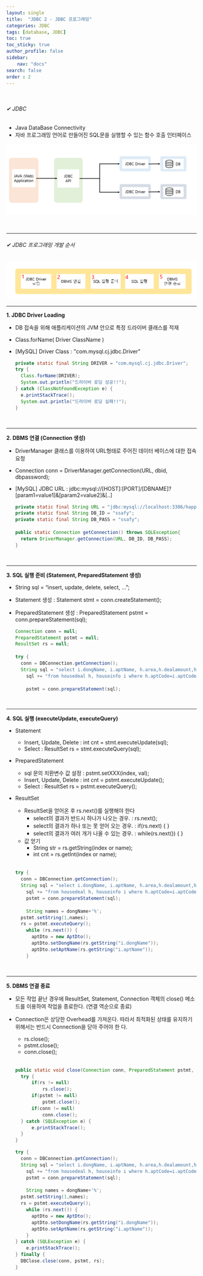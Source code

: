 ```yaml
---
layout: single
title:  "JDBC 2 - JDBC 프로그래밍"
categories: JDBC
tags: [database, JDBC]
toc: true
toc_sticky: true
author_profile: false
sidebar:
    nav: "docs"
search: false
order : 2
---
```


<br>

###### ✔ JDBC

- Java DataBase Connectivity
- 자바 프로그래밍 언어로 만들어진 SQL문을 실행할 수 있는 함수 호출 인터페이스

![image-20220331201549508](../../../images/db/2022-03-31-jdbc/image-20220331201549508.png)

<br>

-------------------

###### ✔ JDBC 프로그래밍 개발 순서

![image-20220331221855096](../../../images/db/2022-03-31-jdbc/image-20220331221855096.png)

------------

**1. JDBC Driver Loading** 

- DB 접속을 위해 애플리케이션의 JVM 안으로 특정 드라이버 클래스를 적재

- Class.forName( Driver ClassName )

- [MySQL] Driver Class : "com.mysql.cj.jdbc.Driver"

  ``` java
  private static final String DRIVER = "com.mysql.cj.jdbc.Driver";
  try {
  	Class.forName(DRIVER);
  	System.out.println("드라이버 로딩 성공!!");
  } catch (ClassNotFoundException e) {
  	e.printStackTrace();
  	System.out.println("드라이버 로딩 실패!!");
  }
  ```

  <br>

------------------------

**2. DBMS 연결 (Connection 생성)**

- DriverManager 클래스를 이용하여 URL형태로 주어진 데이터 베이스에 대한 접속 요청

- Connection conn = DriverManager.getConnection(URL, dbid, dbpassword);

- [MySQL] JDBC URL : jdbc:mysql://[HOST]:[PORT]/[DBNAME]?[param1=value1]&[param2=value2]&[..] 

  ``` java
  private static final String URL = "jdbc:mysql://localhost:3306/happyhouse?serverTimezone=UTC&useUniCode=yes&characterEncoding=UTF-8";
  private static final String DB_ID = "ssafy";
  private static final String DB_PASS = "ssafy";
  
  public static Connection getConnection() throws SQLException{
  	return DriverManager.getConnection(URL, DB_ID, DB_PASS);
  }
  ```

<br>

-------------

**3. SQL 실행 준비 (Statement, PreparedStatement 생성)**

- String sql = “insert, update, delete, select, …”;

- Statement 생성 :  Statement stmt = conn.createStatement();

- PreparedStatement 생성 : PreparedStatement pstmt = conn.prepareStatement(sql);

  ```java
  Connection conn = null;
  PreparedStatement pstmt = null;
  ResultSet rs = null;
  
  try {
  	conn = DBConnection.getConnection();
  	String sql = "select i.dongName, i.aptName, h.area,h.dealamount,h.dealYear,h.dealMonth,i.lat,i.lng ";
      sql += "from housedeal h, houseinfo i where h.aptCode=i.aptCode and dongName like ?";
  	
      pstmt = conn.prepareStatement(sql);
  ```



<br>

--------------

**4. SQL 실행 (executeUpdate, executeQuery)**

- Statement
  - Insert, Update, Delete :  int cnt = stmt.executeUpdate(sql);
  - Select :  ResultSet rs = stmt.executeQuery(sql);

- PreparedStatement
  - sql 문의 치환변수 값 설정 : pstmt.setXXX(index, val);
  - Insert, Update, Delete :  int cnt = pstmt.executeUpdate();
  - Select :  ResultSet rs = pstmt.executeQuery();
  
- ResultSet
  - ResultSet을 얻어온 후 rs.next()를 실행해야 한다
    - select의 결과가 반드시 하나가 나오는 경우. : rs.next();
    - select의 결과가 하나 또는 못 얻어 오는 경우. : if(rs.next) { }
    - select의 결과가 여러 개가 나올 수 있는 경우. : while(rs.next()) { }
  - 값 얻기
    - String str = rs.getString(index or name);
    - int cnt = rs.getInt(index or name);
  
  <br>
  
  ``` java
  try {
  	conn = DBConnection.getConnection();
  	String sql = "select i.dongName, i.aptName, h.area,h.dealamount,h.dealYear,h.dealMonth,i.lat,i.lng ";
      sql += "from housedeal h, houseinfo i where h.aptCode=i.aptCode and dongName like ?";
      pstmt = conn.prepareStatement(sql);
  	
      String names = dongName+'%';
  	pstmt.setString(1,names);
  	rs = pstmt.executeQuery();
      while (rs.next()) {
  		aptDto = new AptDto();
  		aptDto.setDongName(rs.getString("i.dongName"));
  		aptDto.setAptName(rs.getString("i.aptName"));
      }
  ```
  
  

<br>

----------------

**5. DBMS 연결 종료**

- 모든 작업 끝난 경우에 ResultSet, Statement, Connection 객체의 close() 메소드를 이용하여 작업을 종료한다. (연결 역순으로 종료)

- Connection은 상당한 Overhead를 가져온다. 따라서 최적화된 상태를 유지하기 위해서는 반드시 Connection을 닫아 주어야 한 다.
  - rs.close();
  - pstmt.close();
  - conn.close();
  
  <br>
  
  ``` java
  public static void close(Connection conn, PreparedStatement pstmt, ResultSet rs) {
  	try {
  		if(rs != null)
  			rs.close();
  		if(pstmt != null)
  			pstmt.close();
  		if(conn != null)
  			conn.close();
  	} catch (SQLException e) {
  		e.printStackTrace();
  	}
  }
  ```
  
  ``` java
  try {
  	conn = DBConnection.getConnection();
  	String sql = "select i.dongName, i.aptName, h.area,h.dealamount,h.dealYear,h.dealMonth,i.lat,i.lng ";
      sql += "from housedeal h, houseinfo i where h.aptCode=i.aptCode and dongName like ?";
      pstmt = conn.prepareStatement(sql);
  	
      String names = dongName+'%';
  	pstmt.setString(1,names);
  	rs = pstmt.executeQuery();
      while (rs.next()) {
  		aptDto = new AptDto();
  		aptDto.setDongName(rs.getString("i.dongName"));
  		aptDto.setAptName(rs.getString("i.aptName"));
      }
  } catch (SQLException e) {
      e.printStackTrace();
  } finally {
  	DBClose.close(conn, pstmt, rs);
  }
  ```
  
  